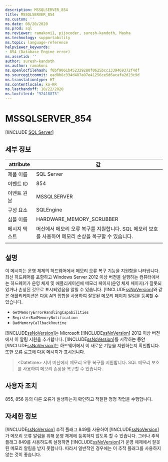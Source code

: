 ```yaml
---
description: MSSQLSERVER_854
title: MSSQLSERVER_854
ms.custom: ''
ms.date: 08/20/2020
ms.prod: sql
ms.reviewer: ramakoni1, pijocoder, suresh-kandoth, Masha
ms.technology: supportability
ms.topic: language-reference
helpviewer_keywords:
- 854 (Database Engine error)
ms.assetid: ''
author: suresh-kandoth
ms.author: ramakoni
ms.openlocfilehash: f0bf9061b452329280f0625bcc1339469372f4df
ms.sourcegitcommit: ead0b8c334d487a07e41256ce5d6acafa2d23c9d
ms.translationtype: HT
ms.contentlocale: ko-KR
ms.lasthandoff: 10/22/2020
ms.locfileid: "92418873"
---
```

# <a name="mssqlserver_854"></a>MSSQLSERVER_854
 [!INCLUDE [SQL Server](../../includes/applies-to-version/sqlserver.md)]

## <a name="details"></a>세부 정보

|attribute|값|
|---|---|
|제품 이름|SQL Server|
|이벤트 ID|854|
|이벤트 원본|MSSQLSERVER|
|구성 요소|SQLEngine|
|심볼 이름|HARDWARE_MEMORY_SCRUBBER|
|메시지 텍스트|머신에서 메모리 오류 복구를 지원합니다. SQL 메모리 보호를 사용하여 메모리 손상을 복구할 수 있습니다.|
||

## <a name="explanation"></a>설명

이 메시지는 운영 체제의 하드웨어에서 메모리 오류 복구 기능을 지원함을 나타냅니다. 최신 하드웨어를 포함하고 Windows Server 2012 이상 버전을 실행하는 컴퓨터에서는 하드웨어가 운영 체제 및 애플리케이션에 메모리 페이지(운영 체제 페이지)가 잘못되었거나 손상된 것으로 표시되었음을 알릴 수 있습니다. [!INCLUDE[ssNoVersion](../../includes/ssnoversion-md.md)]와 같은 애플리케이션은 다음 API 집합을 사용하여 잘못된 메모리 페이지 알림을 등록할 수 있습니다.

- `GetMemoryErrorHandlingCapabilities`
- `RegisterBadMemoryNotification`
- `BadMemoryCallbackRoutine`

[!INCLUDE[ssNoVersion](../../includes/ssnoversion-md.md)]는 Microsoft [!INCLUDE[ssNoVersion](../../includes/ssnoversion-md.md)] 2012 이상 버전에서 이 알림 지원을 추가합니다. [!INCLUDE[ssNoVersion](../../includes/ssnoversion-md.md)]를 시작하는 동안 [!INCLUDE[ssNoVersion](../../includes/ssnoversion-md.md)]는 하드웨어에서 이 새로운 기능을 지원하는지 확인합니다. 또한 오류 로그에 다음 메시지가 표시됩니다.

> \<Datetime> 서버 머신에서 메모리 오류 복구를 지원합니다. SQL 메모리 보호를 사용하여 메모리 손상을 복구할 수 있습니다.

## <a name="user-action"></a>사용자 조치

855, 856 등의 다른 오류가 발생하는지 확인하고 적절한 정정 작업을 수행합니다.

## <a name="more-information"></a>자세한 정보

[!INCLUDE[ssNoVersion](../../includes/ssnoversion-md.md)] 추적 플래그 849를 사용하여 [!INCLUDE[ssNoVersion](../../includes/ssnoversion-md.md)]가 메모리 오류 알림을 위해 운영 체제에 등록하지 않도록 할 수 있습니다. 그러나 추적 플래그 849를 사용하도록 설정하면 [!INCLUDE[ssNoVersion](../../includes/ssnoversion-md.md)]가 운영 체제에서 잘못된 메모리 알림을 받지 못합니다. 따라서 일반적인 경우에는 이 추적 플래그를 사용하지 않는 것이 좋습니다.
